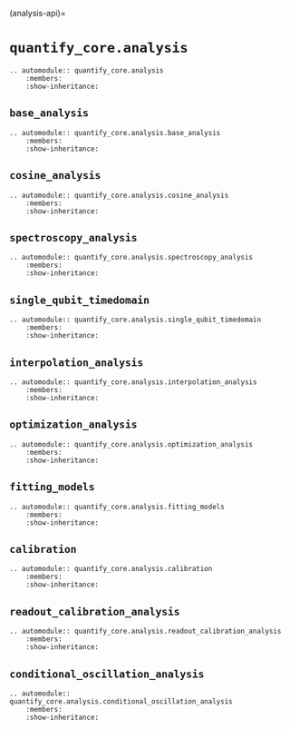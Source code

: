 (analysis-api)=
# `quantify_core.analysis`

```{eval-rst}
.. automodule:: quantify_core.analysis
    :members:
    :show-inheritance:
```

## `base_analysis`

```{eval-rst}
.. automodule:: quantify_core.analysis.base_analysis
    :members:
    :show-inheritance:
```

## `cosine_analysis`

```{eval-rst}
.. automodule:: quantify_core.analysis.cosine_analysis
    :members:
    :show-inheritance:
```

## `spectroscopy_analysis`

```{eval-rst}
.. automodule:: quantify_core.analysis.spectroscopy_analysis
    :members:
    :show-inheritance:
```

## `single_qubit_timedomain`

```{eval-rst}
.. automodule:: quantify_core.analysis.single_qubit_timedomain
    :members:
    :show-inheritance:
```

## `interpolation_analysis`

```{eval-rst}
.. automodule:: quantify_core.analysis.interpolation_analysis
    :members:
    :show-inheritance:
```

## `optimization_analysis`

```{eval-rst}
.. automodule:: quantify_core.analysis.optimization_analysis
    :members:
    :show-inheritance:
```

## `fitting_models`

```{eval-rst}
.. automodule:: quantify_core.analysis.fitting_models
    :members:
    :show-inheritance:
```

## `calibration`

```{eval-rst}
.. automodule:: quantify_core.analysis.calibration
    :members:
    :show-inheritance:
```

## `readout_calibration_analysis`

```{eval-rst}
.. automodule:: quantify_core.analysis.readout_calibration_analysis
    :members:
    :show-inheritance:
```

## `conditional_oscillation_analysis`

```{eval-rst}
.. automodule:: quantify_core.analysis.conditional_oscillation_analysis
    :members:
    :show-inheritance:
```